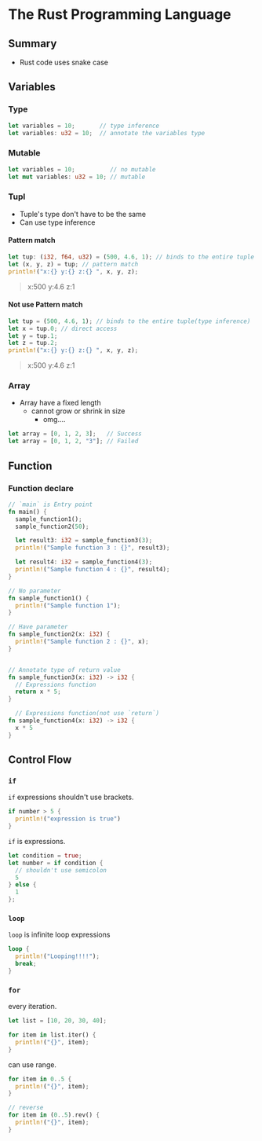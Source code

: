 # The Rust Programming Language

## Summary

* Rust code uses snake case


## Variables

### Type

```rust
let variables = 10;       // type inference
let variables: u32 = 10;  // annotate the variables type

```

### Mutable

```rust
let variables = 10;          // no mutable
let mut variables: u32 = 10; // mutable
```

### Tupl

* Tuple's type don't have to be the same
* Can use type inference

#### Pattern match

```rust
let tup: (i32, f64, u32) = (500, 4.6, 1); // binds to the entire tuple
let (x, y, z) = tup; // pattern match
println!("x:{} y:{} z:{} ", x, y, z);
```

> x:500 y:4.6 z:1

#### Not use Pattern match

```rust
let tup = (500, 4.6, 1); // binds to the entire tuple(type inference)
let x = tup.0; // direct access
let y = tup.1;
let z = tup.2;
println!("x:{} y:{} z:{} ", x, y, z);
```

> x:500 y:4.6 z:1

### Array

* Array have a fixed length
  * cannot grow or shrink in size
    * omg....

``` rust
let array = [0, 1, 2, 3];   // Success
let array = [0, 1, 2, "3"]; // Failed
```

## Function

### Function declare

```rust
// `main` is Entry point
fn main() {
  sample_function1();
  sample_function2(50);

  let result3: i32 = sample_function3(3);
  println!("Sample function 3 : {}", result3);

  let result4: i32 = sample_function4(3);
  println!("Sample function 4 : {}", result4);
}

// No parameter
fn sample_function1() {
  println!("Sample function 1");
}

// Have parameter
fn sample_function2(x: i32) {
  println!("Sample function 2 : {}", x);
}


// Annotate type of return value
fn sample_function3(x: i32) -> i32 {
  // Expressions function
  return x * 5;
}

  // Expressions function(not use `return`)
fn sample_function4(x: i32) -> i32 {
  x * 5
}
```

## Control Flow

### `if`

`if` expressions shouldn't use brackets.

```rust
if number > 5 {
  println!("expression is true")
}
```

`if` is expressions.

```rust
let condition = true;
let number = if condition {
  // shouldn't use semicolon
  5
} else {
  1
};
```

### `loop`

`loop` is infinite loop expressions

```rust
loop {
  println!("Looping!!!!");
  break;
}
```

### `for`

every iteration.

```rust
let list = [10, 20, 30, 40];

for item in list.iter() {
  println!("{}", item);
}
```

can use range.

```rust
for item in 0..5 {
  println!("{}", item);
}

// reverse
for item in (0..5).rev() {
  println!("{}", item);
}
```
